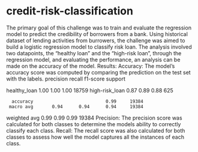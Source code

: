 # credit-risk-classification

The primary goal of this challenge was to train and evaluate the regression model to predict the credibility of borrowers from a bank. Using historical dataset of lending activities from burrowers, the challenge was aimed to build a logistic regression model to classify risk loan. The analysis involved two datapoints, the “healthy loan” and the “high-risk loan”, through the regression model, and evaluating the performance, an analysis can be made on the accuracy of the model.
Results:
Accuracy: The model’s accuracy score was computed by comparing the prediction on the test set with the labels.
   precision    recall  f1-score   support

  healthy_loan       1.00      1.00      1.00     18759
high-risk_loan       0.87      0.89      0.88       625

      accuracy                           0.99     19384
     macro avg       0.94      0.94      0.94     19384
  weighted avg       0.99      0.99      0.99     19384
Precision: The precision score was calculated for both classes to determine the models ability to correctly classify each class.
Recall: The recall score was also calculated for both classes to assess how well the model captures all the instances of each class.
